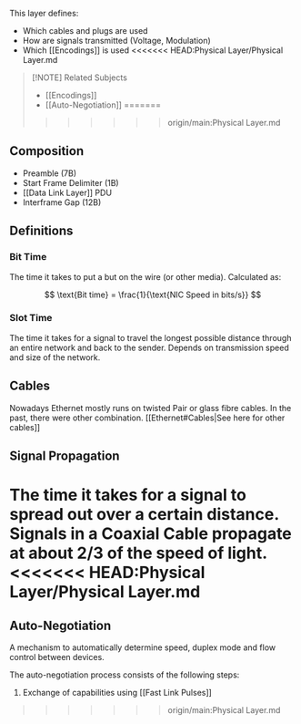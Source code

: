 This layer defines:
- Which cables and plugs are used
- How are signals transmitted (Voltage, Modulation)
- Which [[Encodings]] is used
<<<<<<< HEAD:Physical Layer/Physical Layer.md

> [!NOTE] Related Subjects
> - [[Encodings]]
> - [[Auto-Negotiation]]
=======
>>>>>>> origin/main:Physical Layer.md

## Composition
- Preamble (7B)
- Start Frame Delimiter (1B)
- [[Data Link Layer]] PDU
- Interframe Gap (12B)

## Definitions
### Bit Time
The time it takes to put a but on the wire (or other media). Calculated as:

$$
\text{Bit time} = \frac{1}{\text{NIC Speed in bits/s}}
$$

### Slot Time
The time it takes for a signal to travel the longest possible distance through an entire network and back to the sender. Depends on transmission speed and size of the network.

## Cables
Nowadays Ethernet mostly runs on twisted Pair or glass fibre cables. In the past, there were other combination. [[Ethernet#Cables|See here for other cables]]

## Signal Propagation
The time it takes for a signal to spread out over a certain distance. Signals in a Coaxial Cable propagate at about 2/3 of the speed of light.
<<<<<<< HEAD:Physical Layer/Physical Layer.md
=======

## Auto-Negotiation
A mechanism to automatically determine speed, duplex mode and flow control between devices.

The auto-negotiation process consists of the following steps:
1. Exchange of capabilities using [[Fast Link Pulses]]
>>>>>>> origin/main:Physical Layer.md
